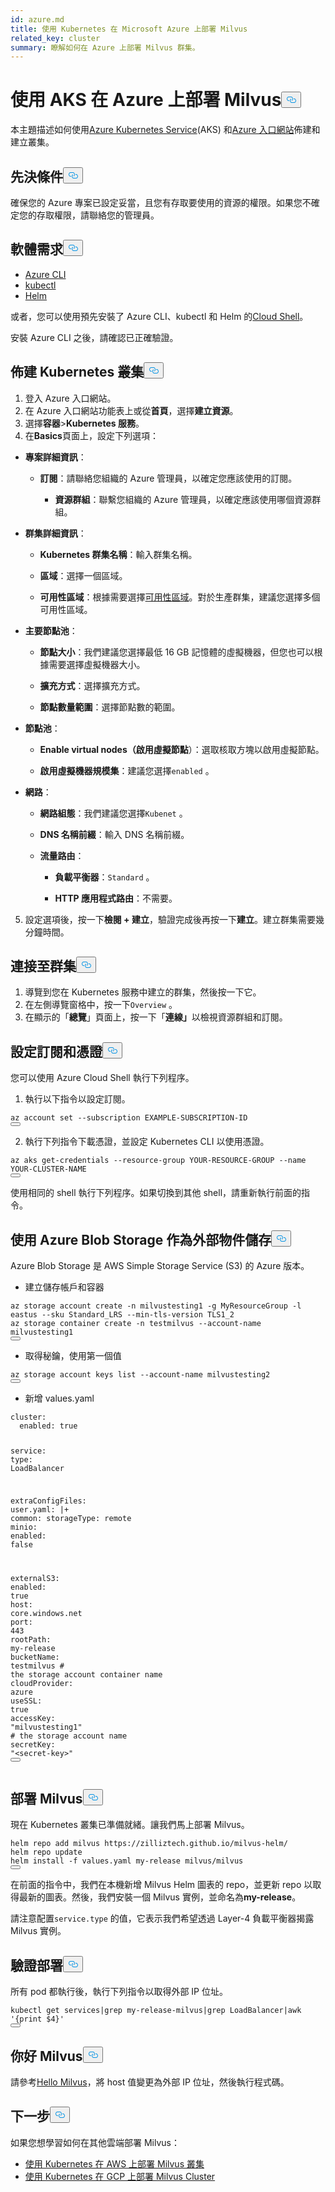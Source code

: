 ```yaml
---
id: azure.md
title: 使用 Kubernetes 在 Microsoft Azure 上部署 Milvus
related_key: cluster
summary: 瞭解如何在 Azure 上部署 Milvus 群集。
---
```

<h1 id="Deploy-Milvus-on-Azure-with-AKS" class="common-anchor-header">使用 AKS 在 Azure 上部署 Milvus<button data-href="#Deploy-Milvus-on-Azure-with-AKS" class="anchor-icon" translate="no">
      <svg translate="no"
        aria-hidden="true"
        focusable="false"
        height="20"
        version="1.1"
        viewBox="0 0 16 16"
        width="16"
      >
        <path
          fill="#0092E4"
          fill-rule="evenodd"
          d="M4 9h1v1H4c-1.5 0-3-1.69-3-3.5S2.55 3 4 3h4c1.45 0 3 1.69 3 3.5 0 1.41-.91 2.72-2 3.25V8.59c.58-.45 1-1.27 1-2.09C10 5.22 8.98 4 8 4H4c-.98 0-2 1.22-2 2.5S3 9 4 9zm9-3h-1v1h1c1 0 2 1.22 2 2.5S13.98 12 13 12H9c-.98 0-2-1.22-2-2.5 0-.83.42-1.64 1-2.09V6.25c-1.09.53-2 1.84-2 3.25C6 11.31 7.55 13 9 13h4c1.45 0 3-1.69 3-3.5S14.5 6 13 6z"
        ></path>
      </svg>
    </button></h1><p>本主題描述如何使用<a href="https://azure.microsoft.com/en-us/services/kubernetes-service/#overview">Azure Kubernetes Service</a>(AKS) 和<a href="https://portal.azure.com">Azure 入口網站</a>佈建和建立叢集。</p>
<h2 id="Prerequisites" class="common-anchor-header">先決條件<button data-href="#Prerequisites" class="anchor-icon" translate="no">
      <svg translate="no"
        aria-hidden="true"
        focusable="false"
        height="20"
        version="1.1"
        viewBox="0 0 16 16"
        width="16"
      >
        <path
          fill="#0092E4"
          fill-rule="evenodd"
          d="M4 9h1v1H4c-1.5 0-3-1.69-3-3.5S2.55 3 4 3h4c1.45 0 3 1.69 3 3.5 0 1.41-.91 2.72-2 3.25V8.59c.58-.45 1-1.27 1-2.09C10 5.22 8.98 4 8 4H4c-.98 0-2 1.22-2 2.5S3 9 4 9zm9-3h-1v1h1c1 0 2 1.22 2 2.5S13.98 12 13 12H9c-.98 0-2-1.22-2-2.5 0-.83.42-1.64 1-2.09V6.25c-1.09.53-2 1.84-2 3.25C6 11.31 7.55 13 9 13h4c1.45 0 3-1.69 3-3.5S14.5 6 13 6z"
        ></path>
      </svg>
    </button></h2><p>確保您的 Azure 專案已設定妥當，且您有存取要使用的資源的權限。如果您不確定您的存取權限，請聯絡您的管理員。</p>
<h2 id="Software-requirements" class="common-anchor-header">軟體需求<button data-href="#Software-requirements" class="anchor-icon" translate="no">
      <svg translate="no"
        aria-hidden="true"
        focusable="false"
        height="20"
        version="1.1"
        viewBox="0 0 16 16"
        width="16"
      >
        <path
          fill="#0092E4"
          fill-rule="evenodd"
          d="M4 9h1v1H4c-1.5 0-3-1.69-3-3.5S2.55 3 4 3h4c1.45 0 3 1.69 3 3.5 0 1.41-.91 2.72-2 3.25V8.59c.58-.45 1-1.27 1-2.09C10 5.22 8.98 4 8 4H4c-.98 0-2 1.22-2 2.5S3 9 4 9zm9-3h-1v1h1c1 0 2 1.22 2 2.5S13.98 12 13 12H9c-.98 0-2-1.22-2-2.5 0-.83.42-1.64 1-2.09V6.25c-1.09.53-2 1.84-2 3.25C6 11.31 7.55 13 9 13h4c1.45 0 3-1.69 3-3.5S14.5 6 13 6z"
        ></path>
      </svg>
    </button></h2><ul>
<li><a href="https://docs.microsoft.com/en-us/cli/azure/install-azure-cli#install">Azure CLI</a></li>
<li><a href="https://kubernetes.io/docs/tasks/tools/">kubectl</a></li>
<li><a href="https://helm.sh/docs/intro/install/">Helm</a></li>
</ul>
<p>或者，您可以使用預先安裝了 Azure CLI、kubectl 和 Helm 的<a href="https://learn.microsoft.com/en-us/azure/cloud-shell/overview">Cloud Shell</a>。</p>
<div class="alert note">安裝 Azure CLI 之後，請確認已正確驗證。 </div>
<h2 id="Provision-a-Kubernetes-cluster" class="common-anchor-header">佈建 Kubernetes 叢集<button data-href="#Provision-a-Kubernetes-cluster" class="anchor-icon" translate="no">
      <svg translate="no"
        aria-hidden="true"
        focusable="false"
        height="20"
        version="1.1"
        viewBox="0 0 16 16"
        width="16"
      >
        <path
          fill="#0092E4"
          fill-rule="evenodd"
          d="M4 9h1v1H4c-1.5 0-3-1.69-3-3.5S2.55 3 4 3h4c1.45 0 3 1.69 3 3.5 0 1.41-.91 2.72-2 3.25V8.59c.58-.45 1-1.27 1-2.09C10 5.22 8.98 4 8 4H4c-.98 0-2 1.22-2 2.5S3 9 4 9zm9-3h-1v1h1c1 0 2 1.22 2 2.5S13.98 12 13 12H9c-.98 0-2-1.22-2-2.5 0-.83.42-1.64 1-2.09V6.25c-1.09.53-2 1.84-2 3.25C6 11.31 7.55 13 9 13h4c1.45 0 3-1.69 3-3.5S14.5 6 13 6z"
        ></path>
      </svg>
    </button></h2><ol>
<li>登入 Azure 入口網站。</li>
<li>在 Azure 入口網站功能表上或從<strong>首頁</strong>，選擇<strong>建立資源</strong>。</li>
<li>選擇<strong>容器</strong>&gt;<strong>Kubernetes 服務</strong>。</li>
<li>在<strong>Basics</strong>頁面上，設定下列選項：</li>
</ol>
<ul>
<li><p><strong>專案詳細資訊</strong>：</p>
<ul>
<li><p><strong>訂閱</strong>：請聯絡您組織的 Azure 管理員，以確定您應該使用的訂閱。</p>
<ul>
<li><strong>資源群組</strong>：聯繫您組織的 Azure 管理員，以確定應該使用哪個資源群組。</li>
</ul></li>
</ul></li>
<li><p><strong>群集詳細資訊</strong>：</p>
<ul>
<li><p><strong>Kubernetes 群集名稱</strong>：輸入群集名稱。</p></li>
<li><p><strong>區域</strong>：選擇一個區域。</p></li>
<li><p><strong>可用性區域</strong>：根據需要選擇<a href="https://docs.microsoft.com/en-us/azure/aks/availability-zones#overview-of-availability-zones-for-aks-clusters">可用性區域</a>。對於生產群集，建議您選擇多個可用性區域。</p></li>
</ul></li>
<li><p><strong>主要節點池</strong>：</p>
<ul>
<li><p><strong>節點大小</strong>：我們建議您選擇最低 16 GB 記憶體的虛擬機器，但您也可以根據需要選擇虛擬機器大小。</p></li>
<li><p><strong>擴充方式</strong>：選擇擴充方式。</p></li>
<li><p><strong>節點數量範圍</strong>：選擇節點數的範圍。</p></li>
</ul></li>
<li><p><strong>節點池</strong>：</p>
<ul>
<li><p><strong>Enable virtual nodes（啟用虛擬節點</strong>）：選取核取方塊以啟用虛擬節點。</p></li>
<li><p><strong>啟用虛擬機器規模集</strong>：建議您選擇<code translate="no">enabled</code> 。</p></li>
</ul></li>
<li><p><strong>網路</strong>：</p>
<ul>
<li><p><strong>網路組態</strong>：我們建議您選擇<code translate="no">Kubenet</code> 。</p></li>
<li><p><strong>DNS 名稱前綴</strong>：輸入 DNS 名稱前綴。</p></li>
<li><p><strong>流量路由</strong>：</p>
<ul>
<li><p><strong>負載平衡器</strong>：<code translate="no">Standard</code> 。</p></li>
<li><p><strong>HTTP 應用程式路由</strong>：不需要。</p></li>
</ul></li>
</ul></li>
</ul>
<ol start="5">
<li>設定選項後，按一下<strong>檢閱 + 建立</strong>，驗證完成後再按一下<strong>建立</strong>。建立群集需要幾分鐘時間。</li>
</ol>
<h2 id="Connect-to-the-cluster" class="common-anchor-header">連接至群集<button data-href="#Connect-to-the-cluster" class="anchor-icon" translate="no">
      <svg translate="no"
        aria-hidden="true"
        focusable="false"
        height="20"
        version="1.1"
        viewBox="0 0 16 16"
        width="16"
      >
        <path
          fill="#0092E4"
          fill-rule="evenodd"
          d="M4 9h1v1H4c-1.5 0-3-1.69-3-3.5S2.55 3 4 3h4c1.45 0 3 1.69 3 3.5 0 1.41-.91 2.72-2 3.25V8.59c.58-.45 1-1.27 1-2.09C10 5.22 8.98 4 8 4H4c-.98 0-2 1.22-2 2.5S3 9 4 9zm9-3h-1v1h1c1 0 2 1.22 2 2.5S13.98 12 13 12H9c-.98 0-2-1.22-2-2.5 0-.83.42-1.64 1-2.09V6.25c-1.09.53-2 1.84-2 3.25C6 11.31 7.55 13 9 13h4c1.45 0 3-1.69 3-3.5S14.5 6 13 6z"
        ></path>
      </svg>
    </button></h2><ol>
<li>導覽到您在 Kubernetes 服務中建立的群集，然後按一下它。</li>
<li>在左側導覽窗格中，按一下<code translate="no">Overview</code> 。</li>
<li>在顯示的「<strong>總覽</strong>」頁面上，按一下「<strong>連線」</strong>以檢視資源群組和訂閱。</li>
</ol>
<h2 id="Set-a-subscription-and-credentials" class="common-anchor-header">設定訂閱和憑證<button data-href="#Set-a-subscription-and-credentials" class="anchor-icon" translate="no">
      <svg translate="no"
        aria-hidden="true"
        focusable="false"
        height="20"
        version="1.1"
        viewBox="0 0 16 16"
        width="16"
      >
        <path
          fill="#0092E4"
          fill-rule="evenodd"
          d="M4 9h1v1H4c-1.5 0-3-1.69-3-3.5S2.55 3 4 3h4c1.45 0 3 1.69 3 3.5 0 1.41-.91 2.72-2 3.25V8.59c.58-.45 1-1.27 1-2.09C10 5.22 8.98 4 8 4H4c-.98 0-2 1.22-2 2.5S3 9 4 9zm9-3h-1v1h1c1 0 2 1.22 2 2.5S13.98 12 13 12H9c-.98 0-2-1.22-2-2.5 0-.83.42-1.64 1-2.09V6.25c-1.09.53-2 1.84-2 3.25C6 11.31 7.55 13 9 13h4c1.45 0 3-1.69 3-3.5S14.5 6 13 6z"
        ></path>
      </svg>
    </button></h2><div class="alert note">您可以使用 Azure Cloud Shell 執行下列程序。</div>
<ol>
<li>執行以下指令以設定訂閱。</li>
</ol>
<pre><code translate="no" class="language-shell">az account set --subscription EXAMPLE-SUBSCRIPTION-ID
<button class="copy-code-btn"></button></code></pre>
<ol start="2">
<li>執行下列指令下載憑證，並設定 Kubernetes CLI 以使用憑證。</li>
</ol>
<pre><code translate="no" class="language-shell">az aks get-credentials --resource-group YOUR-RESOURCE-GROUP --name YOUR-CLUSTER-NAME
<button class="copy-code-btn"></button></code></pre>
<div class="alert note">
使用相同的 shell 執行下列程序。如果切換到其他 shell，請重新執行前面的指令。</div>
<h2 id="Using-Azure-Blob-Storage-as-external-object-storage" class="common-anchor-header">使用 Azure Blob Storage 作為外部物件儲存<button data-href="#Using-Azure-Blob-Storage-as-external-object-storage" class="anchor-icon" translate="no">
      <svg translate="no"
        aria-hidden="true"
        focusable="false"
        height="20"
        version="1.1"
        viewBox="0 0 16 16"
        width="16"
      >
        <path
          fill="#0092E4"
          fill-rule="evenodd"
          d="M4 9h1v1H4c-1.5 0-3-1.69-3-3.5S2.55 3 4 3h4c1.45 0 3 1.69 3 3.5 0 1.41-.91 2.72-2 3.25V8.59c.58-.45 1-1.27 1-2.09C10 5.22 8.98 4 8 4H4c-.98 0-2 1.22-2 2.5S3 9 4 9zm9-3h-1v1h1c1 0 2 1.22 2 2.5S13.98 12 13 12H9c-.98 0-2-1.22-2-2.5 0-.83.42-1.64 1-2.09V6.25c-1.09.53-2 1.84-2 3.25C6 11.31 7.55 13 9 13h4c1.45 0 3-1.69 3-3.5S14.5 6 13 6z"
        ></path>
      </svg>
    </button></h2><p>Azure Blob Storage 是 AWS Simple Storage Service (S3) 的 Azure 版本。</p>
<ul>
<li>建立儲存帳戶和容器</li>
</ul>
<pre><code translate="no" class="language-bash">az storage account create -n milvustesting1 -g MyResourceGroup -l eastus --sku Standard_LRS --min-tls-version TLS1_2
az storage container create -n testmilvus --account-name milvustesting1
<button class="copy-code-btn"></button></code></pre>
<ul>
<li>取得秘鑰，使用第一個值</li>
</ul>
<pre><code translate="no" class="language-bash">az storage account keys list --account-name milvustesting2
<button class="copy-code-btn"></button></code></pre>
<ul>
<li>新增 values.yaml</li>
</ul>
<pre><code translate="no" class="language-yaml"><span class="hljs-attr">cluster:</span>
  <span class="hljs-attr">enabled:</span> <span class="hljs-literal">true</span>

<span class="hljs-attr">service:</span>
  <span class="hljs-attr">type:</span> <span class="hljs-string">LoadBalancer</span>

<span class="hljs-attr">extraConfigFiles:</span>
  <span class="hljs-attr">user.yaml:</span> <span class="hljs-string">|+
    common:
      storageType: remote
</span>
<span class="hljs-attr">minio:</span>
  <span class="hljs-attr">enabled:</span> <span class="hljs-literal">false</span>

<span class="hljs-attr">externalS3:</span>
  <span class="hljs-attr">enabled:</span> <span class="hljs-literal">true</span>
  <span class="hljs-attr">host:</span> <span class="hljs-string">core.windows.net</span>
  <span class="hljs-attr">port:</span> <span class="hljs-number">443</span>
  <span class="hljs-attr">rootPath:</span> <span class="hljs-string">my-release</span>
  <span class="hljs-attr">bucketName:</span> <span class="hljs-string">testmilvus</span> <span class="hljs-comment"># the storage account container name</span>
  <span class="hljs-attr">cloudProvider:</span> <span class="hljs-string">azure</span>
  <span class="hljs-attr">useSSL:</span> <span class="hljs-literal">true</span>
  <span class="hljs-attr">accessKey:</span> <span class="hljs-string">&quot;milvustesting1&quot;</span> <span class="hljs-comment"># the storage account name</span>
  <span class="hljs-attr">secretKey:</span> <span class="hljs-string">&quot;&lt;secret-key&gt;&quot;</span> 
<button class="copy-code-btn"></button></code></pre>
<h2 id="Deploy-Milvus" class="common-anchor-header">部署 Milvus<button data-href="#Deploy-Milvus" class="anchor-icon" translate="no">
      <svg translate="no"
        aria-hidden="true"
        focusable="false"
        height="20"
        version="1.1"
        viewBox="0 0 16 16"
        width="16"
      >
        <path
          fill="#0092E4"
          fill-rule="evenodd"
          d="M4 9h1v1H4c-1.5 0-3-1.69-3-3.5S2.55 3 4 3h4c1.45 0 3 1.69 3 3.5 0 1.41-.91 2.72-2 3.25V8.59c.58-.45 1-1.27 1-2.09C10 5.22 8.98 4 8 4H4c-.98 0-2 1.22-2 2.5S3 9 4 9zm9-3h-1v1h1c1 0 2 1.22 2 2.5S13.98 12 13 12H9c-.98 0-2-1.22-2-2.5 0-.83.42-1.64 1-2.09V6.25c-1.09.53-2 1.84-2 3.25C6 11.31 7.55 13 9 13h4c1.45 0 3-1.69 3-3.5S14.5 6 13 6z"
        ></path>
      </svg>
    </button></h2><p>現在 Kubernetes 叢集已準備就緒。讓我們馬上部署 Milvus。</p>
<pre><code translate="no" class="language-bash">helm repo add milvus https://zilliztech.github.io/milvus-helm/
helm repo update
helm install -f values.yaml my-release milvus/milvus
<button class="copy-code-btn"></button></code></pre>
<p>在前面的指令中，我們在本機新增 Milvus Helm 圖表的 repo，並更新 repo 以取得最新的圖表。然後，我們安裝一個 Milvus 實例，並命名為<strong>my-release</strong>。</p>
<p>請注意配置<code translate="no">service.type</code> 的值，它表示我們希望透過 Layer-4 負載平衡器揭露 Milvus 實例。</p>
<h2 id="Verify-the-deployment" class="common-anchor-header">驗證部署<button data-href="#Verify-the-deployment" class="anchor-icon" translate="no">
      <svg translate="no"
        aria-hidden="true"
        focusable="false"
        height="20"
        version="1.1"
        viewBox="0 0 16 16"
        width="16"
      >
        <path
          fill="#0092E4"
          fill-rule="evenodd"
          d="M4 9h1v1H4c-1.5 0-3-1.69-3-3.5S2.55 3 4 3h4c1.45 0 3 1.69 3 3.5 0 1.41-.91 2.72-2 3.25V8.59c.58-.45 1-1.27 1-2.09C10 5.22 8.98 4 8 4H4c-.98 0-2 1.22-2 2.5S3 9 4 9zm9-3h-1v1h1c1 0 2 1.22 2 2.5S13.98 12 13 12H9c-.98 0-2-1.22-2-2.5 0-.83.42-1.64 1-2.09V6.25c-1.09.53-2 1.84-2 3.25C6 11.31 7.55 13 9 13h4c1.45 0 3-1.69 3-3.5S14.5 6 13 6z"
        ></path>
      </svg>
    </button></h2><p>所有 pod 都執行後，執行下列指令以取得外部 IP 位址。</p>
<pre><code translate="no" class="language-bash">kubectl get services|grep my-release-milvus|grep LoadBalancer|awk <span class="hljs-string">&#x27;{print $4}&#x27;</span>
<button class="copy-code-btn"></button></code></pre>
<h2 id="Hello-Milvus" class="common-anchor-header">你好 Milvus<button data-href="#Hello-Milvus" class="anchor-icon" translate="no">
      <svg translate="no"
        aria-hidden="true"
        focusable="false"
        height="20"
        version="1.1"
        viewBox="0 0 16 16"
        width="16"
      >
        <path
          fill="#0092E4"
          fill-rule="evenodd"
          d="M4 9h1v1H4c-1.5 0-3-1.69-3-3.5S2.55 3 4 3h4c1.45 0 3 1.69 3 3.5 0 1.41-.91 2.72-2 3.25V8.59c.58-.45 1-1.27 1-2.09C10 5.22 8.98 4 8 4H4c-.98 0-2 1.22-2 2.5S3 9 4 9zm9-3h-1v1h1c1 0 2 1.22 2 2.5S13.98 12 13 12H9c-.98 0-2-1.22-2-2.5 0-.83.42-1.64 1-2.09V6.25c-1.09.53-2 1.84-2 3.25C6 11.31 7.55 13 9 13h4c1.45 0 3-1.69 3-3.5S14.5 6 13 6z"
        ></path>
      </svg>
    </button></h2><p>請參考<a href="https://milvus.io/docs/v2.3.x/example_code.md">Hello Milvus</a>，將 host 值變更為外部 IP 位址，然後執行程式碼。</p>
<h2 id="Whats-next" class="common-anchor-header">下一步<button data-href="#Whats-next" class="anchor-icon" translate="no">
      <svg translate="no"
        aria-hidden="true"
        focusable="false"
        height="20"
        version="1.1"
        viewBox="0 0 16 16"
        width="16"
      >
        <path
          fill="#0092E4"
          fill-rule="evenodd"
          d="M4 9h1v1H4c-1.5 0-3-1.69-3-3.5S2.55 3 4 3h4c1.45 0 3 1.69 3 3.5 0 1.41-.91 2.72-2 3.25V8.59c.58-.45 1-1.27 1-2.09C10 5.22 8.98 4 8 4H4c-.98 0-2 1.22-2 2.5S3 9 4 9zm9-3h-1v1h1c1 0 2 1.22 2 2.5S13.98 12 13 12H9c-.98 0-2-1.22-2-2.5 0-.83.42-1.64 1-2.09V6.25c-1.09.53-2 1.84-2 3.25C6 11.31 7.55 13 9 13h4c1.45 0 3-1.69 3-3.5S14.5 6 13 6z"
        ></path>
      </svg>
    </button></h2><p>如果您想學習如何在其他雲端部署 Milvus：</p>
<ul>
<li><a href="/docs/zh-hant/eks.md">使用 Kubernetes 在 AWS 上部署 Milvus 叢集</a></li>
<li><a href="/docs/zh-hant/gcp.md">使用 Kubernetes 在 GCP 上部署 Milvus Cluster</a></li>
</ul>
